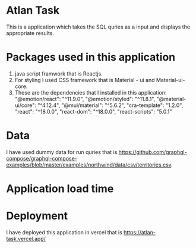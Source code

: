 # Atlan Task
This is a application which takes the SQL quries as a input and displays the appropriate results.

# Packages used in this application
1. java script framwork that is Reactjs. <br/>
2. For styling I used CSS framework that is Material - ui and Material-ui-core.<br/>
3. These are the dependencies that I installed in this application:<br/>
    "@emotion/react": "^11.9.0",
    "@emotion/styled": "^11.8.1",
    "@material-ui/core": "^4.12.4",
    "@mui/material": "^5.6.2",
    "cra-template": "1.2.0",
    "react": "^18.0.0",
    "react-dom": "^18.0.0",
    "react-scripts": "5.0.1"

# Data
I have used dummy data for run quries that is https://github.com/graphql-compose/graphql-compose-examples/blob/master/examples/northwind/data/csv/territories.csv.

# Application load time

# Deployment
I have deployed this application in vercel that is https://atlan-task.vercel.app/


